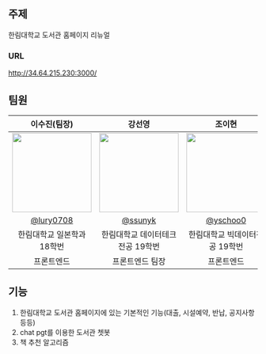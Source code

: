 ## 주제
한림대학교 도서관 홈페이지 리뉴얼
### URL
http://34.64.215.230:3000/
## 팀원
|이수진(팀장)|강선영|조이현|서혜원|김미진|
|:--------------------------------------:|:--------------------------------------:|:--------------------------------------:|:--------------------------------------:|:--------------------------------------:|
|<img width="160px" src="https://avatars.githubusercontent.com/u/127469800?v=4"/> |<img width="160px" src="https://avatars.githubusercontent.com/u/111330595?v=4"/> |<img width="160px" src="https://avatars.githubusercontent.com/u/102959143?v=4"/> |<img width="160px" src="https://avatars.githubusercontent.com/u/127470119?v=4"/> | <img width="160px" src="https://avatars.githubusercontent.com/u/112682489?v=4"/> |
[@lury0708](https://github.com/lury0708)|[@ssunyk](https://github.com/ssunyk)|[@yschoo0](https://github.com/yschoo0)|[@hyewonn00](https://github.com/hyewonn00)| [@mijin0721](https://github.com/mijin0721)|
|한림대학교 일본학과 18학번|한림대학교 데이터테크전공 19학번|한림대학교 빅데이터전공 19학번|한림대학교 콘텐츠it전공 19학번|한림대학교 빅데이터전공 20학번| 
|프론트엔드|프론트엔드 팀장|프론트엔드|프론트엔드|벡엔드| 

## 기능
1. 한림대학교 도서관 홈페이지에 있는 기본적인 기능(대출, 시설예약, 반납, 공지사항 등등)
2. chat pgt를 이용한 도서관 쳇봇
3. 책 추천 알고리즘
